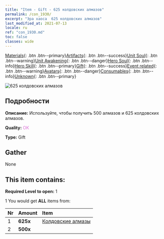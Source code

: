 ```yaml
---
title: "Item - Gift - 625 колдовских алмазов"
permalink: /con_1930/
excerpt: "Эра хаоса  625 колдовских алмазов"
last_modified_at: 2021-07-13
locale: ru
ref: "con_1930.md"
toc: false
classes: wide
---
```

 [Materials](/ItemsRU/){: .btn .btn--primary}[Artifacts](/ItemsRU/Artifacts/){: .btn .btn--success}[Unit Soul](/ItemsRU/UnitSoul/){: .btn .btn--warning}[Unit Awakening](/ItemsRU/UnitAwakening/){: .btn .btn--danger}[Hero Soul](/ItemsRU/HeroSoul/){: .btn .btn--info}[Hero Skill](/ItemsRU/HeroSkill/){: .btn .btn--primary}[Gift](/ItemsRU/Gift/){: .btn .btn--success}[Event related](/ItemsRU/Events/){: .btn .btn--warning}[Avatars](/ItemsRU/Avatars/){: .btn .btn--danger}[Consumables](/ItemsRU/Consumables/){: .btn .btn--info}[Unknown](/ItemsRU/Unknown/){: .btn .btn--primary}

 ![625 колдовских алмазов](/images/t/i_10040.png)

## Подробности
 **Описание:** Используйте, чтобы получить 500 алмазов и 625 колдовских алмазов.

 **Quality:** <span style="color: #DA70D6">OK</span>

 **Type:** Gift

## Gather

  None

## This item contains:

 **Required Level to open:** 1

 1 You would get **ALL** items  from:

  | Nr | Amount |     Item    |
  |:---|:-------|:------------|
  | 1 |  **625x** | [Колдовские алмазы](/ItemsRU/con_554/) |  | 
  | 2 |  **500x** | <i class="fas fa-gem"/> |  | 
